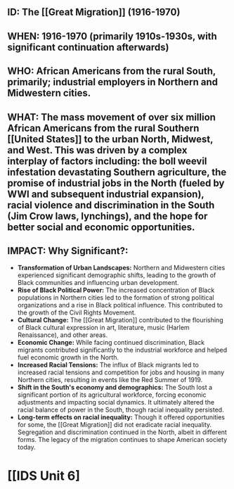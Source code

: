 ## ID: The [[Great Migration]] (1916-1970)

## WHEN: 1916-1970 (primarily 1910s-1930s, with significant continuation afterwards)

## WHO:  African Americans from the rural South, primarily; industrial employers in Northern and Midwestern cities.

## WHAT:  The mass movement of over six million African Americans from the rural Southern [[United States]] to the urban North, Midwest, and West.  This was driven by a complex interplay of factors including:  the boll weevil infestation devastating Southern agriculture, the promise of industrial jobs in the North (fueled by WWI and subsequent industrial expansion), racial violence and discrimination in the South (Jim Crow laws, lynchings), and the hope for better social and economic opportunities.

## IMPACT: Why Significant?:
* **Transformation of Urban Landscapes:** Northern and Midwestern cities experienced significant demographic shifts, leading to the growth of Black communities and influencing urban development.
* **Rise of Black Political Power:** The increased concentration of Black populations in Northern cities led to the formation of strong political organizations and a rise in Black political influence.  This contributed to the growth of the Civil Rights Movement.
* **Cultural Change:** The [[Great Migration]] contributed to the flourishing of Black cultural expression in art, literature, music (Harlem Renaissance), and other areas.
* **Economic Change:** While facing continued discrimination, Black migrants contributed significantly to the industrial workforce and helped fuel economic growth in the North.
* **Increased Racial Tensions:** The influx of Black migrants led to increased racial tensions and competition for jobs and housing in many Northern cities, resulting in events like the Red Summer of 1919.
* **Shift in the South's economy and demographics:** The South lost a significant portion of its agricultural workforce, forcing economic adjustments and impacting social dynamics.  It ultimately altered the racial balance of power in the South, though racial inequality persisted.
* **Long-term effects on racial inequality:**  Though it offered opportunities for some, the [[Great Migration]] did not eradicate racial inequality.  Segregation and discrimination continued in the North, albeit in different forms.  The legacy of the migration continues to shape American society today.

# [[IDS Unit 6]